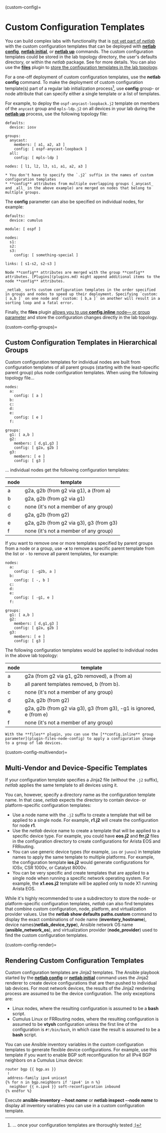 (custom-config)=
# Custom Configuration Templates

You can build complex labs with functionality that is [not yet part of *netlab*](netlab-customize) with the custom configuration templates that can be deployed with **[netlab config](netlab-config)**, **[netlab initial](netlab-initial)**, or **[netlab up](netlab-up)** commands. The custom configuration templates could be stored in the lab topology directory, the user's defaults directory, or within the _netlab_ package. See [](dev-find-custom) for more details. You can also use the **[files](plugin-files)** plugin to [store the configuration templates in the lab topology](plugin-files-configlets).

For a one-off deployment of custom configuration templates, use the **netlab config** command. To make the deployment of custom configuration template(s) part of a regular lab initialization process[^CC], use **config** group- or node attribute that can specify either a single template or a list of templates.

[^CC]: ... once your configuration templates are thoroughly tested ;)

For example, to deploy the `ospf-anycast-loopback.j2` template on members of the `anycast` group and `mpls-ldp.j2` on all devices in your lab during the **[netlab up](netlab/up.md)** process, use the following topology file:

```
defaults:
  device: iosv

groups:
  anycast:
    members: [ a1, a2, a3 ]
    config: [ ospf-anycast-loopback ]
  all:
    config: [ mpls-ldp ]

nodes: [ l1, l2, l3, s1, a1, a2, a3 ]
```

```{tip}
* You don't have to specify the `.j2` suffix in the names of custom configuration templates
* **‌config** attributes from multiple overlapping groups (_anycast_ and _all_ in the above example) are merged on nodes that belong to multiple groups.
```

The **config** parameter can also be specified on individual nodes, for example:

```
defaults:
  device: cumulus

module: [ ospf ]

nodes:
  s1:
  s2:
  s3:
    config: [ something-special ]

links: [ s1-s2, s2-s3 ]
```

```{tip}
Node **config** attributes are merged with the group **‌config** attributes. [Plugins](plugins.md) might append additional items to the node **‌config** attributes.
```

```{warning}
_netlab_ sorts custom configuration templates in the order specified in groups and nodes to speed up their deployment. Specifying `custom: [ a,b ]` on one node and `custom: [ b,a ]` on another will result in a sorting loop and a fatal error.
```

Finally, the **files** plugin [allows you to use **config.inline** node— or group parameter](plugin-files-node-config) and store the configuration changes directly in the lab topology.

(custom-config-groups)=
## Custom Configuration Templates in Hierarchical Groups

Custom configuration templates for individual nodes are built from configuration templates of all parent groups (starting with the least-specific parent group) plus node configuration templates. When using the following topology file...

```
nodes:
  a:
    config: [ a ]
  b:
  c:
  d:
  e:
    config: [ e ]
  f:

groups:
  g1: [ a,b ]
  g2:
    members: [ d,g1,g3 ]
    config: [ g2a, g2b ]
  g3:
    members: [ e ]
    config: [ g3 ]
```

... individual nodes get the following configuration templates:

| node | template                                |
|------|-----------------------------------------|
| a    | g2a, g2b (from g2 via g1), a (from a)   |
| b    | g2a, g2b (from g2 via g1)               |
| c    | none (it's not a member of any group)   |
| d    | g2a, g2b (from g2)                      |
| e    | g2a, g2b (from g2 via g3), g3 (from g3) |
| f    | none (it's not a member of any group)   |

If you want to remove one or more templates specified by parent groups from a node or a group, use **-_x_** to remove a specific parent template from the list or `-` to remove all parent templates, for example:

```
nodes:
  a:
    config: [ -g2b, a ]
  b:
    config: [ -, b ]
  c:
  d:
  e:
    config: [ -g1, e ]
  f:

groups:
  g1: [ a,b ]
  g2:
    members: [ d,g1,g3 ]
    config: [ g2a, g2b ]
  g3:
    members: [ e ]
    config: [ g3 ]
```

The following configuration templates would be applied to individual nodes in the above lab topology:

| node | template                                        |
|------|-------------------------------------------------|
| a    | g2a (from g2 via g1, g2b removed), a (from a)   |
| b    | all parent templates removed, b (from b).       |
| c    | none (it's not a member of any group)           |
| d    | g2a, g2b (from g2)                              |
| e    | g2a, g2b (from g2 via g3), g3 (from g3), -g1 is ignored, e (from e) |
| f    | none (it's not a member of any group)           |

```{tip}
With the **files** plugin, you can use the [**config.inline** group parameter](plugin-files-node-config) to apply a configuration change to a group of lab devices.
```

(custom-config-multivendor)=
## Multi-Vendor and Device-Specific Templates

If your configuration template specifies a Jinja2 file (without the `.j2` suffix), _netlab_ applies the same template to all devices using it.

You can, however, specify a directory name as the configuration template name. In that case, _netlab_ expects the directory to contain device- or platform-specific configuration templates:

* Use a node name with the `.j2` suffix to create a template that will be applied to a single node. For example, **r1.j2** will create the configuration for node **r1**.
* Use the _netlab_ device name to create a template that will be applied to a specific device type. For example, you could have **eos.j2** and **frr.j2** files in the configuration directory to create configurations for Arista EOS and FRRouting.
* You can use generic device types (for example, `ios` or `junos`) in template names to apply the same template to multiple platforms. For example, the configuration template **ios.j2** would generate configurations for IOSv, CSR 1000v, or Catalyst 8000v.
* You can be very specific and create templates that are applied to a single node when running a specific network operating system. For example, the **x1.eos.j2** template will be applied only to node X1 running Arista EOS.

While it's highly recommended to use a subdirectory to store the node- or platform-specific configuration templates, _netlab_ can also find templates that combine custom configuration, node, platform, and virtualization provider values. Use the **netlab show defaults paths.custom** command to display the exact combinations of node name (**inventory_hostname**), device names(**netlab_device_type**), Ansible network OS name (**ansible_network_os**), and virtualization provider (**node_provider**) used to find the custom configuration templates.

(custom-config-render)=
## Rendering Custom Configuration Templates

Custom configuration templates are Jinja2 templates. The Ansible playbook started by the **[netlab config](netlab-config)** or **[netlab initial](netlab-initial)** command uses the Jinja2 renderer to create device configurations that are then pushed to individual lab devices. For most network devices, the results of the Jinja2 rendering process are assumed to be the device configuration. The only exceptions are:

* Linux nodes, where the resulting configuration is assumed to be a **bash** script.
* Cumulus Linux or FRRouting nodes, where the resulting configuration is assumed to be **vtysh** configuration unless the first line of the configuration is `#!/bin/bash`, in which case the result is assumed to be a **bash** script.

You can use Ansible inventory variables in the custom configuration templates to generate flexible device configurations. For example, use this template if you want to enable BGP soft reconfiguration for all IPv4 BGP neighbors on a Cumulus Linux device:

```
router bgp {{ bgp.as }}
 !
 address-family ipv4 unicast
{% for n in bgp.neighbors if 'ipv4' in n %}
  neighbor {{ n.ipv4 }} soft-reconfiguration inbound
{% endfor %}
```

Execute **ansible-inventory --host _name_** or **netlab inspect --node _name_** to display all inventory variables you can use in a custom configuration template.
